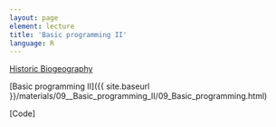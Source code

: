 ```yaml
---
layout: page
element: lecture
title: 'Basic programming II'
language: R
---
```


[Historic Biogeography](https://www.youtube.com/watch?v=2UQC5ts6hUs)


[Basic programming II]({{ site.baseurl }}/materials/09__Basic_programming_II/09_Basic_programming.html)

[Code]
